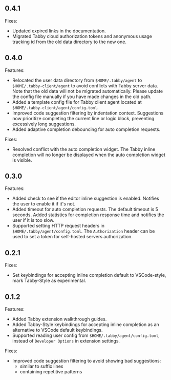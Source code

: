 ## 0.4.1

Fixes:

- Updated expired links in the documentation.
- Migrated Tabby cloud authorization tokens and anonymous usage tracking id from the old data directory to the new one.

## 0.4.0

Features:

- Relocated the user data directory from `$HOME/.tabby/agent` to `$HOME/.tabby-client/agent` to avoid conflicts with Tabby server data. Note that the old data will not be migrated automatically. Please update the config file manually if you have made changes in the old path.
- Added a template config file for Tabby client agent located at `$HOME/.tabby-client/agent/config.toml`.
- Improved code suggestion filtering by indentation context. Suggestions now prioritize completing the current line or logic block, preventing excessively long suggestions.
- Added adaptive completion debouncing for auto completion requests.

Fixes:

- Resolved conflict with the auto completion widget. The Tabby inline completion will no longer be displayed when the auto completion widget is visible.

## 0.3.0

Features:

- Added check to see if the editor inline suggestion is enabled. Notifies the user to enable it if it's not.
- Added timeout for auto completion requests. The default timeout is 5 seconds. Added statistics for completion response time and notifies the user if it is too slow.
- Supported setting HTTP request headers in `$HOME/.tabby/agent/config.toml`. The `Authorization` header can be used to set a token for self-hosted servers authorization.

## 0.2.1

Fixes:

- Set keybindings for accepting inline completion default to VSCode-style, mark Tabby-Style as experimental.

## 0.1.2

Features:

- Added Tabby extension walkthrough guides.
- Added Tabby-Style keybindings for accepting inline completion as an alternative to VSCode default keybindings.
- Supported reading user config from `$HOME/.tabby/agent/config.toml`, instead of `Developer Options` in extension settings.

Fixes:

- Improved code suggestion filtering to avoid showing bad suggestions:
  - similar to suffix lines
  - containing repetitive patterns
